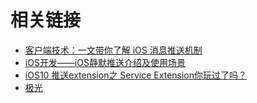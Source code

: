 # 相关链接

* [客户端技术：一文带你了解 iOS 消息推送机制](https://www.infoq.cn/article/gtmjcgrwnekowselaqrg)
* [iOS开发——iOS静默推送介绍及使用场景](https://www.jianshu.com/p/f326987c737e)
* [iOS10 推送extension之 Service Extension你玩过了吗？](https://www.jianshu.com/p/559fb72a99d0)
* [极光](https://docs.jiguang.cn/jpush/client/iOS/ios_sdk/)